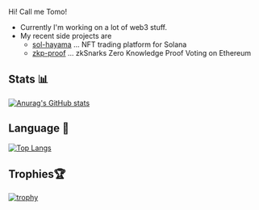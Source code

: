 Hi! Call me Tomo!

- Currently I'm working on a lot of web3 stuff.
- My recent side projects are
  - [sol-hayama](https://github.com/tomoima525/sol-hayama) ... NFT trading platform for Solana
  - [zkp-proof](https://github.com/tomoima525/zkp-vote) ... zkSnarks Zero Knowledge Proof Voting on Ethereum


## Stats 📊
[![Anurag's GitHub stats](https://github-readme-stats.vercel.app/api?username=tomoima525&theme=tokyonight&show_icons=true)](https://github.com/anuraghazra/github-readme-stats)

## Language 📝
[![Top Langs](https://github-readme-stats.vercel.app/api/top-langs/?username=tomoima525&layout=compact&theme=tokyonight
)](https://github.com/anuraghazra/github-readme-stats)

## Trophies🏆

[![trophy](https://github-profile-trophy.vercel.app/?username=tomoima525&theme=tokyonight&column=7
)](https://github.com/ryo-ma/github-profile-trophy)

